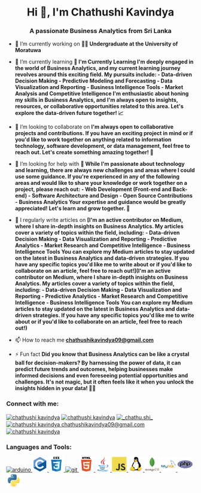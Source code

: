 <h1 align="center">Hi 👋, I'm Chathushi Kavindya</h1>
<h3 align="center">A passionate Business Analytics from Sri Lanka</h3>

- 🔭 I’m currently working on **👩‍🎓 Undergraduate at the University of Moratuwa**

- 🌱 I’m currently learning **🌱 I'm Currently Learning I'm deeply engaged in the world of Business Analytics, and my current learning journey revolves around this exciting field. My pursuits include: - Data-driven Decision Making - Predictive Modeling and Forecasting - Data Visualization and Reporting - Business Intelligence Tools - Market Analysis and Competitive Intelligence I'm enthusiastic about honing my skills in Business Analytics, and I'm always open to insights, resources, or collaborative opportunities related to this area. Let's explore the data-driven future together! 📈**

- 👯 I’m looking to collaborate on **I'm always open to collaborative projects and contributions. If you have an exciting project in mind or if you'd like to work together on anything related to information technology, software development, or data management, feel free to reach out. Let's create something amazing together! 🚀**

- 🤝 I’m looking for help with **🤝 While I'm passionate about technology and learning, there are always new challenges and areas where I could use some guidance. If you're experienced in any of the following areas and would like to share your knowledge or work together on a project, please reach out: - Web Development (Front-end and Back-end) - Software Architecture and Design - Open Source Contributions - Business Analytics Your expertise and guidance would be greatly appreciated! Let's learn and grow together. 🙌**

- 📝 I regularly write articles on **[I'm an active contributor on Medium, where I share in-depth insights on Business Analytics. My articles cover a variety of topics within the field, including: - Data-driven Decision Making - Data Visualization and Reporting - Predictive Analytics - Market Research and Competitive Intelligence - Business Intelligence Tools You can explore my Medium articles to stay updated on the latest in Business Analytics and data-driven strategies. If you have any specific topics you'd like me to write about or if you'd like to collaborate on an article, feel free to reach out!](I'm an active contributor on Medium, where I share in-depth insights on Business Analytics. My articles cover a variety of topics within the field, including: - Data-driven Decision Making - Data Visualization and Reporting - Predictive Analytics - Market Research and Competitive Intelligence - Business Intelligence Tools You can explore my Medium articles to stay updated on the latest in Business Analytics and data-driven strategies. If you have any specific topics you'd like me to write about or if you'd like to collaborate on an article, feel free to reach out!)**

- 📫 How to reach me **chathushikavindya09@gmail.com**

- ⚡ Fun fact **Did you know that Business Analytics can be like a crystal ball for decision-makers? By harnessing the power of data, it can predict future trends and outcomes, helping businesses make informed decisions and even foreseeing potential opportunities and challenges. It's not magic, but it often feels like it when you unlock the insights hidden in your data! 🔮✨**

<h3 align="left">Connect with me:</h3>
<p align="left">
<a href="https://linkedin.com/in/chathushi kavindya" target="blank"><img align="center" src="https://raw.githubusercontent.com/rahuldkjain/github-profile-readme-generator/master/src/images/icons/Social/linked-in-alt.svg" alt="chathushi kavindya" height="30" width="40" /></a>
<a href="https://fb.com/chathushi kavindya" target="blank"><img align="center" src="https://raw.githubusercontent.com/rahuldkjain/github-profile-readme-generator/master/src/images/icons/Social/facebook.svg" alt="chathushi kavindya" height="30" width="40" /></a>
<a href="https://instagram.com/_chathu.shi_" target="blank"><img align="center" src="https://raw.githubusercontent.com/rahuldkjain/github-profile-readme-generator/master/src/images/icons/Social/instagram.svg" alt="_chathu.shi_" height="30" width="40" /></a>
<a href="https://medium.com/chathushi kavindya chathushikavindya09@gmail.com" target="blank"><img align="center" src="https://raw.githubusercontent.com/rahuldkjain/github-profile-readme-generator/master/src/images/icons/Social/medium.svg" alt="chathushi kavindya chathushikavindya09@gmail.com" height="30" width="40" /></a>
<a href="https://www.hackerrank.com/chathushi kavindya" target="blank"><img align="center" src="https://raw.githubusercontent.com/rahuldkjain/github-profile-readme-generator/master/src/images/icons/Social/hackerrank.svg" alt="chathushi kavindya" height="30" width="40" /></a>
</p>

<h3 align="left">Languages and Tools:</h3>
<p align="left"> <a href="https://www.arduino.cc/" target="_blank" rel="noreferrer"> <img src="https://cdn.worldvectorlogo.com/logos/arduino-1.svg" alt="arduino" width="40" height="40"/> </a> <a href="https://www.cprogramming.com/" target="_blank" rel="noreferrer"> <img src="https://raw.githubusercontent.com/devicons/devicon/master/icons/c/c-original.svg" alt="c" width="40" height="40"/> </a> <a href="https://www.w3schools.com/css/" target="_blank" rel="noreferrer"> <img src="https://raw.githubusercontent.com/devicons/devicon/master/icons/css3/css3-original-wordmark.svg" alt="css3" width="40" height="40"/> </a> <a href="https://git-scm.com/" target="_blank" rel="noreferrer"> <img src="https://www.vectorlogo.zone/logos/git-scm/git-scm-icon.svg" alt="git" width="40" height="40"/> </a> <a href="https://www.w3.org/html/" target="_blank" rel="noreferrer"> <img src="https://raw.githubusercontent.com/devicons/devicon/master/icons/html5/html5-original-wordmark.svg" alt="html5" width="40" height="40"/> </a> <a href="https://www.java.com" target="_blank" rel="noreferrer"> <img src="https://raw.githubusercontent.com/devicons/devicon/master/icons/java/java-original.svg" alt="java" width="40" height="40"/> </a> <a href="https://developer.mozilla.org/en-US/docs/Web/JavaScript" target="_blank" rel="noreferrer"> <img src="https://raw.githubusercontent.com/devicons/devicon/master/icons/javascript/javascript-original.svg" alt="javascript" width="40" height="40"/> </a> <a href="https://www.linux.org/" target="_blank" rel="noreferrer"> <img src="https://raw.githubusercontent.com/devicons/devicon/master/icons/linux/linux-original.svg" alt="linux" width="40" height="40"/> </a> <a href="https://www.mongodb.com/" target="_blank" rel="noreferrer"> <img src="https://raw.githubusercontent.com/devicons/devicon/master/icons/mongodb/mongodb-original-wordmark.svg" alt="mongodb" width="40" height="40"/> </a> <a href="https://www.mysql.com/" target="_blank" rel="noreferrer"> <img src="https://raw.githubusercontent.com/devicons/devicon/master/icons/mysql/mysql-original-wordmark.svg" alt="mysql" width="40" height="40"/> </a> <a href="https://www.php.net" target="_blank" rel="noreferrer"> <img src="https://raw.githubusercontent.com/devicons/devicon/master/icons/php/php-original.svg" alt="php" width="40" height="40"/> </a> <a href="https://www.python.org" target="_blank" rel="noreferrer"> <img src="https://raw.githubusercontent.com/devicons/devicon/master/icons/python/python-original.svg" alt="python" width="40" height="40"/> </a> </p>
